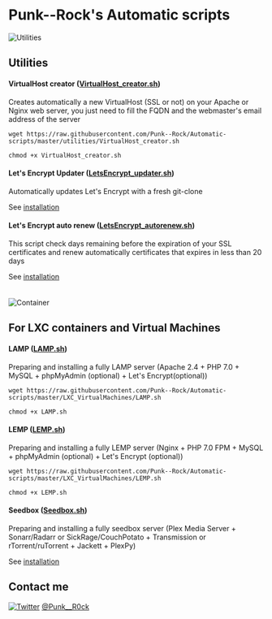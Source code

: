 # Punk--Rock's Automatic scripts


![Utilities](https://cdn2.iconfinder.com/data/icons/oxygen/48x48/categories/preferences-system.png)

## Utilities

#### VirtualHost creator ([VirtualHost_creator.sh](https://github.com/Punk--Rock/Automatic-scripts/blob/master/utilities/VirtualHost_creator.sh))

Creates automatically a new VirtualHost (SSL or not) on your Apache or Nginx web server, you just need to fill the FQDN and the webmaster's email address of the server

```shell
wget https://raw.githubusercontent.com/Punk--Rock/Automatic-scripts/master/utilities/VirtualHost_creator.sh

chmod +x VirtualHost_creator.sh
```

#### Let's Encrypt Updater ([LetsEncrypt_updater.sh](https://github.com/Punk--Rock/LetsEncrypt-Tools/blob/master/letsencrypt_updater.sh))

Automatically updates Let's Encrypt with a fresh git-clone

See [installation](https://github.com/Punk--Rock/LetsEncrypt-Tools#installation)

#### Let's Encrypt auto renew ([LetsEncrypt_autorenew.sh](https://github.com/Punk--Rock/LetsEncrypt-Tools/blob/master/letsencrypt_autorenew.sh))

This script check days remaining before the expiration of your SSL certificates and renew automatically certificates that expires in less than 20 days

See [installation](https://github.com/Punk--Rock/LetsEncrypt-Tools#installation-1)
<br><br><br>
![Container](https://cdn2.iconfinder.com/data/icons/iconslandgps/PNG/48x48/Containers/ContainerRed.png)

## For LXC containers and Virtual Machines

#### LAMP ([LAMP.sh](https://github.com/Punk--Rock/Automatic-scripts/blob/master/LXC_VirtualMachines/LAMP.sh))

Preparing and installing a fully LAMP server (Apache 2.4 + PHP 7.0 + MySQL + phpMyAdmin (optional) + Let's Encrypt(optional))

```shell
wget https://raw.githubusercontent.com/Punk--Rock/Automatic-scripts/master/LXC_VirtualMachines/LAMP.sh

chmod +x LAMP.sh
```

#### LEMP ([LEMP.sh](https://github.com/Punk--Rock/Automatic-scripts/blob/master/LXC_VirtualMachines/LEMP.sh))

Preparing and installing a fully LEMP server (Nginx + PHP 7.0 FPM + MySQL + phpMyAdmin (optional) + Let's Encrypt (optional))

```shell
wget https://raw.githubusercontent.com/Punk--Rock/Automatic-scripts/master/LXC_VirtualMachines/LEMP.sh

chmod +x LEMP.sh
```

#### Seedbox ([Seedbox.sh](https://github.com/Punk--Rock/Seedbox-installer/blob/master/Seedbox.sh))

Preparing and installing a fully seedbox server (Plex Media Server + Sonarr/Radarr or SickRage/CouchPotato + Transmission or rTorrent/ruTorrent + Jackett + PlexPy)

See [installation](https://github.com/Punk--Rock/Seedbox-installer#installation)

## Contact me

[![Twitter](https://cdn1.iconfinder.com/data/icons/logotypes/32/twitter-24.png)](https://twitter.com/Punk__R0ck) [@Punk__R0ck](https://twitter.com/Punk__R0ck)
